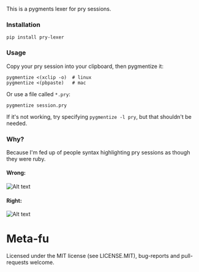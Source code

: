 This is a pygments lexer for pry sessions.

### Installation

`pip install pry-lexer`

### Usage

Copy your pry session into your clipboard, then pygmentize it:

```
pygmentize <(xclip -o)  # linux
pygmentize <(pbpaste)   # mac
```

Or use a file called `*.pry`:

```
pygmentize session.pry
```

If it's not working, try specifying `pygmentize -l pry`, but that shouldn't be needed.

### Why?

Because I'm fed up of people syntax highlighting pry sessions as though they were ruby. 

#### Wrong:

![Alt text](http://jelzo.com/stuff/pry-before.png)

#### Right:

![Alt text](http://jelzo.com/stuff/pry-after.png)

Meta-fu
=======

Licensed under the MIT license (see LICENSE.MIT), bug-reports and pull-requests welcome.
